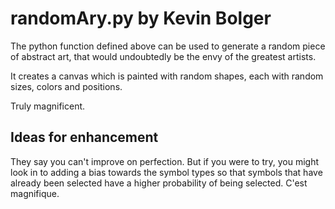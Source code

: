 # randomAry.py by Kevin Bolger

The python function defined above can be used to generate a random piece of abstract art, that would undoubtedly be the envy of the greatest artists.

It creates a canvas which is painted with random shapes, each with random sizes, colors and positions.

Truly magnificent.

## Ideas for enhancement

They say you can't improve on perfection. But if you were to try, you might look in to adding a bias towards the symbol types so that symbols that have already been selected have a higher probability of being selected. C'est magnifique.